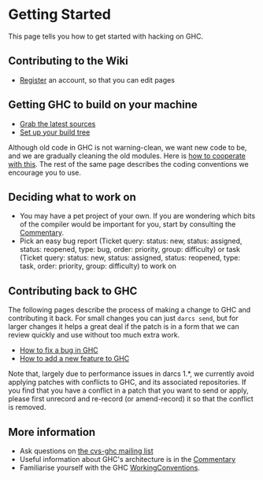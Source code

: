 # Getting Started



This page tells you how to get started with hacking on GHC.


## Contributing to the Wiki


- [Register](/trac/ghc/trac/ghc/register) an account, so that you can edit pages

## Getting GHC to build on your machine


- [Grab the latest sources](building/getting-the-sources)
- [Set up your build tree](building/hacking)


Although old code in GHC is not warning-clean, we want new code to be, and we are gradually cleaning the old modules.  Here is [how to cooperate with this](commentary/coding-style#warnings).  The rest of the same page describes the coding conventions we encourage you to use.


## Deciding what to work on


- You may have a pet project of your own.  If you are wondering which bits of the compiler would be important for you, start by consulting the [Commentary](commentary). 
- Pick an easy bug report (Ticket query: status: new, status: assigned,
  status: reopened, type: bug, order: priority, group: difficulty) or task
  (Ticket query: status: new, status: assigned, status: reopened, type: task,
  order: priority, group: difficulty) to work on

## Contributing back to GHC



The following pages describe the process of making a change to GHC and contributing it back.  For small changes you can just `darcs send`, but for larger changes it helps a great deal if the patch is in a form that we can review quickly and use without too much extra work.


- [How to fix a bug in GHC](working-conventions/fixing-bugs)
- [How to add a new feature to GHC](working-conventions/adding-features)


Note that, largely due to performance issues in darcs 1.\*, we currently avoid applying patches with conflicts to GHC, and its associated repositories. If you find that you have a conflict in a patch that you want to send or apply, please first unrecord and re-record (or amend-record) it so that the conflict is removed.


## More information


- Ask questions on [
  the cvs-ghc mailing list](http://haskell.org/mailman/listinfo/cvs-ghc)
- Useful information about GHC's architecture is in the [Commentary](commentary)
- Familiarise yourself with the GHC [WorkingConventions](working-conventions).

